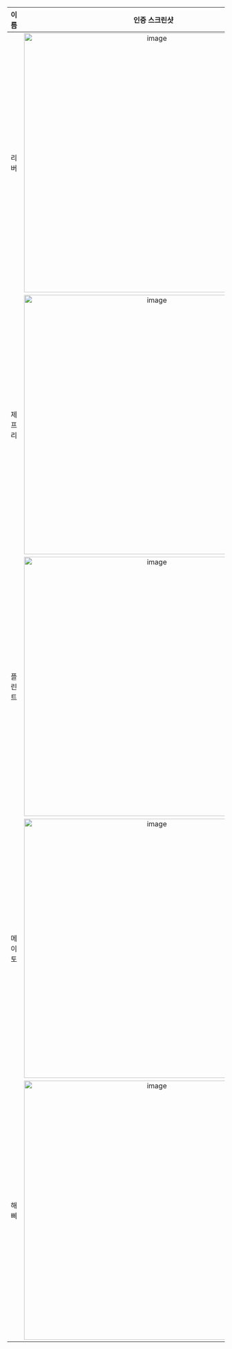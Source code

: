 | **이름** | **인증 스크린샷** |
|:--------:|:-----------------:|
| 리버   | <img width="600" alt="image" src="https://github.com/user-attachments/assets/65068f99-cdd6-4696-8fcb-a9d416a0273d" /> |
| 제프리 | <img width="600" alt="image" src="https://github.com/user-attachments/assets/a8f454dd-190b-465d-894f-b4ef7d3a04c5" /> |
| 플린트 | <img width="600" alt="image" src="https://github.com/user-attachments/assets/b23eb9a7-ef4c-4144-a8b0-ed4a6e33bb1f" /> |
| 메이토 | <img width="600" alt="image" src="https://github.com/user-attachments/assets/b41c97e0-e7b5-4edd-bbc3-fa45ebc12d01" />|
| 해삐   | <img width="600" alt="image" src="https://github.com/user-attachments/assets/8394df6a-7a91-4422-9cd5-002610440687" /> |
